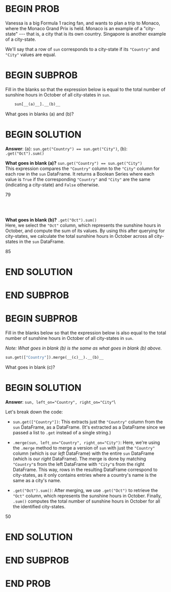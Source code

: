 # BEGIN PROB

Vanessa is a big Formula 1 racing fan, and wants to plan a trip to
Monaco, where the Monaco Grand Prix is held. Monaco is an example of a
"city-state" --- that is, a city that is its own country. Singapore is
another example of a city-state.

We'll say that a row of `sun` corresponds to a city-state if its
`"Country"` and `"City"` values are equal.

# BEGIN SUBPROB

Fill in the blanks so that the expression below is equal to the total
number of sunshine hours in October of all city-states in `sun`.

```py
    sun[__(a)__].__(b)__
```

What goes in blanks (a) and (b)?

# BEGIN SOLUTION

**Answer**: (a):  `sun.get("Country") == sun.get("City")`, (b): `.get("Oct").sum()`

**What goes in blank (a)?** `sun.get("Country") == sun.get("City")`\
This expression compares the `"Country"` column to the `"City"` column for each row in the `sun` DataFrame. It returns a Boolean Series where each value is `True` if the corresponding `"Country"` and `"City"` are the same (indicating a city-state) and `False` otherwise.

<average>79</average>

<br><br>

**What goes in blank (b)?** `.get("Oct").sum()`\
Here, we select the `"Oct"` column, which represents the sunshine hours in October, and compute the sum of its values. By using this after querying for city-states, we calculate the total sunshine hours in October across all city-states in the `sun` DataFrame.

<average>85</average>

# END SOLUTION

# END SUBPROB

# BEGIN SUBPROB

Fill in the blanks below so that the expression below is also equal to
the total number of sunshine hours in October of all city-states in
`sun`.

*Note: What goes in blank (b) is the same as what goes in blank (b)
above.*

```py
sun.get(["Country"]).merge(__(c)__).__(b)__
```

What goes in blank (c)?

# BEGIN SOLUTION

**Answer**: `sun, left_on="Country", right_on="City"`\

Let's break down the code:

- `sun.get(["Country"])`: This extracts just the `"Country"` column from the `sun` DataFrame, as a DataFrame. (It's extracted as a DataFrame since we passed a list to `.get` instead of a single string.)

- `.merge(sun, left_on="Country", right_on="City")`: Here, we're using the `.merge` method to merge a version of `sun` with just the `"Country"` column (which is our _left_ DataFrame) with the entire `sun` DataFrame (which is our _right_ DataFrame). The merge is done by matching `"Country"`s from the left DataFrame with `"City"`s from the right DataFrame. This way, rows in the resulting DataFrame correspond to city-states, as it only contains entries where a country's name is the same as a city's name.

- `.get("Oct").sum()`: After merging, we use `.get("Oct")` to retrieve the `"Oct"` column, which represents the sunshine hours in October. Finally, `.sum()` computes the total number of sunshine hours in October for all the identified city-states.

<average>50</average>

# END SOLUTION

# END SUBPROB

# END PROB